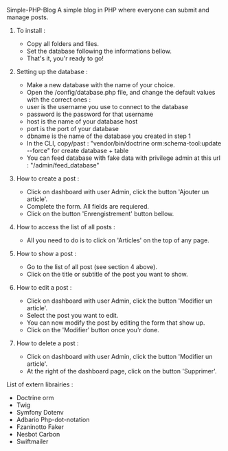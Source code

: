 Simple-PHP-Blog
A simple blog in PHP where everyone can submit and manage posts.

1. To install :
   - Copy all folders and files.
   - Set the database following the informations bellow.
   - That's it, you'r ready to go!
   
2. Setting up the database :
   - Make a new database with the name of your choice.
   - Open the /config/database.php file, and change the default values with the correct ones :
   - user is the username you use to connect to the database
   - password is the password for that username
   - host is the name of your database host
   - port is the port of your database
   - dbname is the name of the database you created in step 1
   - In the CLI, copy/past : "vendor/bin/doctrine orm:schema-tool:update --force" for create database + table
   - You can feed database with fake data with privilege admin at this url : "/admin/feed_database"
   
3. How to create a post :
   - Click on dashboard with user Admin, click the button 'Ajouter un article'.
   - Complete the form. All fields are requiered.
   - Click on the button 'Enrengistrement' button bellow.
   
4. How to access the list of all posts :
   - All you need to do is to click on 'Articles' on the top of any page.
   
5. How to show a post :
   - Go to the list of all post (see section 4 above).
   - Click on the title or subtitle of the post you want to show.
   
6. How to edit a post :
   - Click on dashboard with user Admin, click the button 'Modifier un article'.
   - Select the post you want to edit.
   - You can now modify the post by editing the form that show up.
   - Click on the 'Modifier' button once you'r done.
   
7. How to delete a post :
   - Click on dashboard with user Admin, click the button 'Modifier un article'.
   - At the right of the dashboard page, click on the button 'Supprimer'.
   


List of extern librairies :
- Doctrine orm
- Twig
- Symfony Dotenv
- Adbario Php-dot-notation
- Fzaninotto Faker
- Nesbot Carbon
- Swiftmailer 